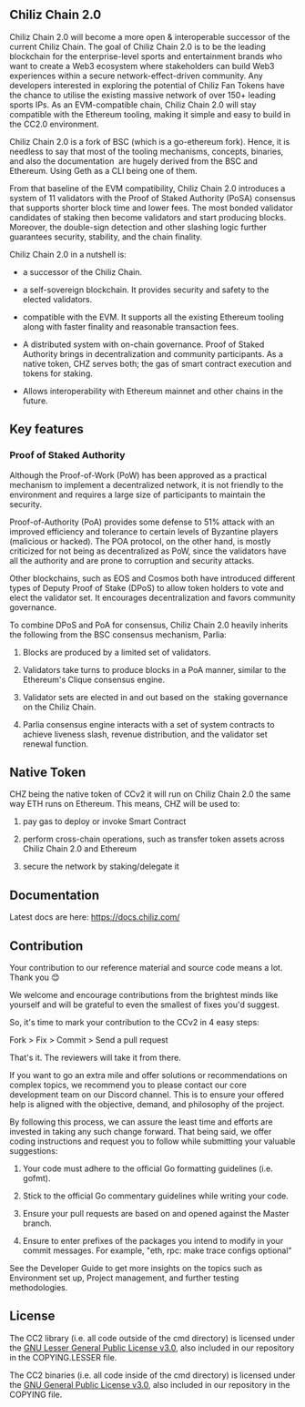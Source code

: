 Chiliz Chain 2.0
----------------

Chiliz Chain 2.0 will become a more open & interoperable successor of the current Chiliz Chain. The goal of Chiliz Chain 2.0 is to be the leading blockchain for the enterprise-level sports and entertainment brands who want to create a Web3 ecosystem where stakeholders can build Web3 experiences within a secure network-effect-driven community. Any developers interested in exploring the potential of Chiliz Fan Tokens have the chance to utilise the existing massive network of over 150+ leading sports IPs. As an EVM-compatible chain, Chiliz Chain 2.0 will stay compatible with the Ethereum tooling, making it simple and easy to build in the CC2.0 environment.

Chiliz Chain 2.0 is a fork of BSC (which is a go-ethereum fork). Hence, it is needless to say that most of the tooling mechanisms, concepts, binaries, and also the documentation  are hugely derived from the BSC and Ethereum. Using Geth as a CLI being one of them.

From that baseline of the EVM compatibility, Chiliz Chain 2.0 introduces a system of 11 validators with the Proof of Staked Authority (PoSA) consensus that supports shorter block time and lower fees. The most bonded validator candidates of staking then become validators and start producing blocks. Moreover, the double-sign detection and other slashing logic further guarantees security, stability, and the chain finality.

Chiliz Chain 2.0 in a nutshell is:

-   a successor of the Chiliz Chain.

-   a self-sovereign blockchain. It provides security and safety to the elected validators.

-   compatible with the EVM. It supports all the existing Ethereum tooling along with faster finality and reasonable transaction fees.

-   A distributed system with on-chain governance. Proof of Staked Authority brings in decentralization and community participants. As a native token, CHZ serves both; the gas of smart contract execution and tokens for staking.

-   Allows interoperability with Ethereum mainnet and other chains in the future.

Key features
------------

### Proof of Staked Authority

Although the Proof-of-Work (PoW) has been approved as a practical mechanism to implement a decentralized network, it is not friendly to the environment and requires a large size of participants to maintain the security.

Proof-of-Authority (PoA) provides some defense to 51% attack with an improved efficiency and tolerance to certain levels of Byzantine players (malicious or hacked). The POA protocol, on the other hand, is mostly criticized for not being as decentralized as PoW, since the validators have all the authority and are prone to corruption and security attacks.

Other blockchains, such as EOS and Cosmos both have introduced different types of Deputy Proof of Stake (DPoS) to allow token holders to vote and elect the validator set. It encourages decentralization and favors community governance.

To combine DPoS and PoA for consensus, Chiliz Chain 2.0 heavily inherits the following from the BSC consensus mechanism, Parlia:

1.  Blocks are produced by a limited set of validators.

2.  Validators take turns to produce blocks in a PoA manner, similar to the  Ethereum's Clique consensus engine.

3.  Validator sets are elected in and out based on the  staking governance on the Chiliz Chain.

4.  Parlia consensus engine interacts with a set of system contracts to achieve liveness slash, revenue distribution, and the validator set renewal function.

Native Token
------------

CHZ being the native token of CCv2 it will run on Chiliz Chain 2.0 the same way ETH runs on Ethereum. This means, CHZ will be used to:

1.  pay gas to deploy or invoke Smart Contract

2.  perform cross-chain operations, such as transfer token assets across Chiliz Chain 2.0 and Ethereum

3.  secure the network by staking/delegate it

Documentation 
--------------

Latest docs are here: https://docs.chiliz.com/

Contribution
------------

Your contribution to our reference material and source code means a lot. Thank you 😊

We welcome and encourage contributions from the brightest minds like yourself and will be grateful to even the smallest of fixes you'd suggest.

So, it's time to mark your contribution to the CCv2 in 4 easy steps:

Fork > Fix > Commit > Send a pull request

That's it. The reviewers will take it from there.

If you want to go an extra mile and offer solutions or recommendations on complex topics, we recommend you to please contact our core development team on our Discord channel. This is to ensure your offered help is aligned with the objective, demand, and philosophy of the project. 

By following this process, we can assure the least time and efforts are invested in taking any such change forward. That being said, we offer coding instructions and request you to follow while submitting your valuable suggestions:

1.  Your code must adhere to the official Go formatting guidelines (i.e. gofmt).

2.  Stick to the official Go commentary guidelines while writing your code.

3.  Ensure your pull requests are based on and opened against the Master branch.

4.  Ensure to enter prefixes of the packages you intend to modify in your commit messages. For example, "eth, rpc: make trace configs optional"

See the Developer Guide to get more insights on the topics such as Environment set up, Project management, and further testing methodologies. 

License
-------

The CC2 library (i.e. all code outside of the cmd directory) is licensed under the [GNU Lesser General Public License v3.0](https://www.gnu.org/licenses/lgpl-3.0.en.html), also included in our repository in the COPYING.LESSER file.

The CC2 binaries (i.e. all code inside of the cmd directory) is licensed under the [GNU General Public License v3.0](https://www.gnu.org/licenses/gpl-3.0.en.html), also included in our repository in the COPYING file.